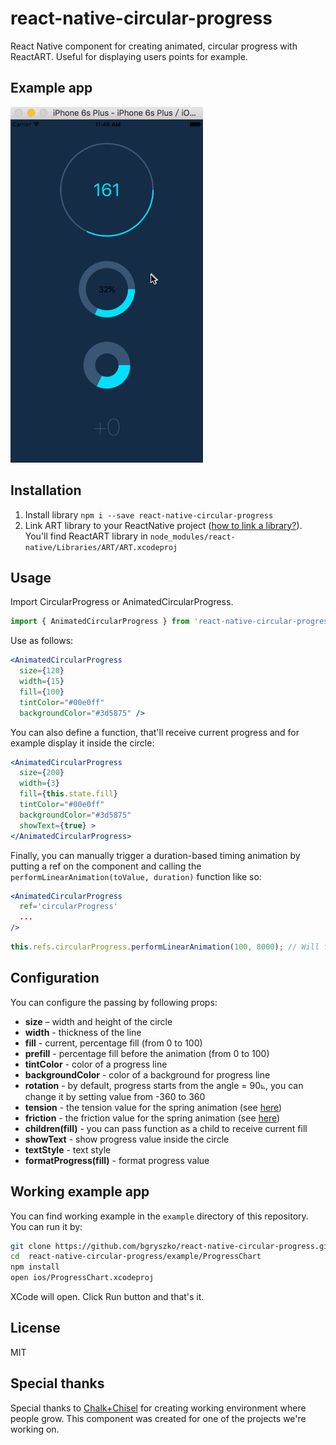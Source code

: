 # react-native-circular-progress

React Native component for creating animated, circular progress with ReactART. Useful for displaying users points for example.

## Example app
![image](screenshot.gif)

## Installation

1. Install library `npm i --save react-native-circular-progress`
2. Link ART library to your ReactNative project ([how to link a library?](https://facebook.github.io/react-native/docs/linking-libraries-ios.html#content)). You'll find ReactART library in `node_modules/react-native/Libraries/ART/ART.xcodeproj`

## Usage

Import CircularProgress or AnimatedCircularProgress.

```js
import { AnimatedCircularProgress } from 'react-native-circular-progress';
```

Use as follows:

```jsx
<AnimatedCircularProgress
  size={120}
  width={15}
  fill={100}
  tintColor="#00e0ff"
  backgroundColor="#3d5875" />
```

You can also define a function, that'll receive current progress and for example display it inside the circle:

```jsx
<AnimatedCircularProgress
  size={200}
  width={3}
  fill={this.state.fill}
  tintColor="#00e0ff"
  backgroundColor="#3d5875" 
  showText={true} >
</AnimatedCircularProgress>
```

Finally, you can manually trigger a duration-based timing animation by putting a ref on the component and calling the `performLinearAnimation(toValue, duration)` function like so:
```jsx
<AnimatedCircularProgress
  ref='circularProgress'
  ...
/>
```
```javascript
this.refs.circularProgress.performLinearAnimation(100, 8000); // Will fill the progress bar linearly in 8 seconds
```

## Configuration

You can configure the passing by following props:

- **size** – width and height of the circle
- **width** - thickness of the line
- **fill** - current, percentage fill (from 0 to 100)
- **prefill** - percentage fill before the animation (from 0 to 100)
- **tintColor** - color of a progress line
- **backgroundColor** - color of a background for progress line
- **rotation** - by default, progress starts from the angle = 90⦝, you can change it by setting value from -360 to 360
- **tension** - the tension value for the spring animation (see [here](https://facebook.github.io/react-native/docs/animations.html#core-api))
- **friction** - the friction value for the spring animation (see [here](https://facebook.github.io/react-native/docs/animations.html#core-api))
- **children(fill)** - you can pass function as a child to receive current fill
- **showText** - show progress value inside the circle
- **textStyle** - text style
- **formatProgress(fill)** - format progress value


## Working example app

You can find working example in the `example` directory of this repository. You can run it by:

```sh
git clone https://github.com/bgryszko/react-native-circular-progress.git
cd  react-native-circular-progress/example/ProgressChart
npm install
open ios/ProgressChart.xcodeproj
```
XCode will open. Click Run button and that's it.


## License

MIT


## Special thanks
Special thanks to [Chalk+Chisel](http://chalkchisel.com) for creating working environment where people grow. This component was created for one of the projects we're working on.
